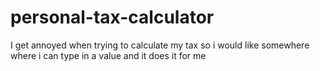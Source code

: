 # personal-tax-calculator
I get annoyed when trying to calculate my tax so i would like somewhere where i can type in a value and it does it for me
